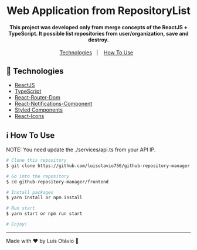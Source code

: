 <h1 align="center">
   Web Application from RepositoryList
</h1>
<h4 align="center">
  This project was developed only from merge concepts of the ReactJS + TypeScript. It possible list repositories from user/organization, save and destroy.
</h4>
<p align="center">
  <a href="#rocket-technologies">Technologies</a>&nbsp;&nbsp;&nbsp;|&nbsp;&nbsp;&nbsp;
  <a href="#information_source-how-to-use">How To Use</a>&nbsp;&nbsp;&nbsp;
</p>

## :rocket: Technologies

- [ReactJS](https://pt-br.reactjs.org)
- [TypeScript](https://www.typescriptlang.org/)
- [React-Router-Dom](https://www.npmjs.com/package/react-router-dom)
- [React-Notifications-Component](https://www.npmjs.com/package/react-notifications-component)
- [Styled Components](https://styled-components.com)
- [React-Icons](https://react-icons.github.io/react-icons/)

## :information_source: How To Use

NOTE: You need update the ./services/api.ts from your API IP.

```bash
# Clone this repository
$ git clone https://github.com/luisotavio756/github-repository-manager.git

# Go into the repository
$ cd github-repository-manager/frontend

# Install packages
$ yarn install or npm install

# Run start
$ yarn start or npm run start

# Enjoy!
```
---

Made with ♥ by Luis Otávio :wave:

